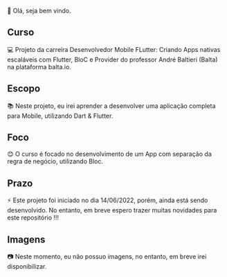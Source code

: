 👋 Olá, seja bem vindo.

## Curso

💻 Projeto da carreira Desenvolvedor Mobile FLutter: Criando Apps nativas escaláveis com Flutter, BloC e Provider do professor André Baltieri (Balta) na plataforma balta.io.

## Escopo

📚 Neste projeto, eu irei aprender a desenvolver uma aplicação completa para Mobile, utilizando Dart & Flutter.

## Foco

😊 O curso é focado no desenvolvimento de um App com separação da regra de negócio, utilizando Bloc.

## Prazo

⚡ Este projeto foi iniciado no dia 14/06/2022, porém, ainda está sendo desenvolvido. No entanto, em breve espero trazer muitas novidades para este repositório !!!

## Imagens

:camera: Neste momento, eu não possuo imagens, no entanto, em breve irei disponibilizar.
